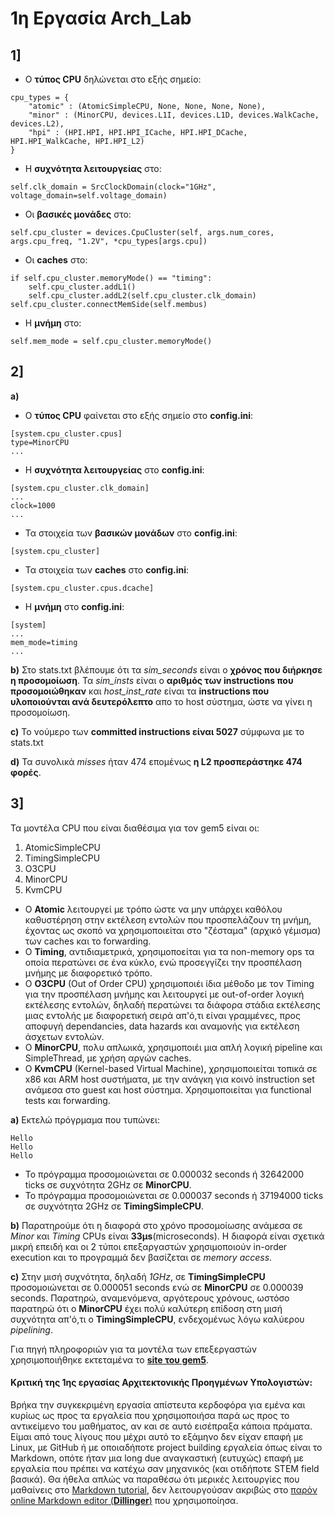 # 1η Εργασία Arch_Lab

## 1]
 * Ο **τύπος CPU** δηλώνεται στο εξής σημείο:
```
cpu_types = {
    "atomic" : (AtomicSimpleCPU, None, None, None, None),
    "minor" : (MinorCPU, devices.L1I, devices.L1D, devices.WalkCache, devices.L2),
    "hpi" : (HPI.HPI, HPI.HPI_ICache, HPI.HPI_DCache, HPI.HPI_WalkCache, HPI.HPI_L2)
}
```
 * H **συχνότητα λειτουργείας** στο:
```
self.clk_domain = SrcClockDomain(clock="1GHz", voltage_domain=self.voltage_domain)
```
 * Οι **βασικές μονάδες** στο:
```
self.cpu_cluster = devices.CpuCluster(self, args.num_cores, args.cpu_freq, "1.2V", *cpu_types[args.cpu])
```
* Οι **caches** στο:
```
if self.cpu_cluster.memoryMode() == "timing": 
    self.cpu_cluster.addL1()
    self.cpu_cluster.addL2(self.cpu_cluster.clk_domain)
self.cpu_cluster.connectMemSide(self.membus)
```
* Η **μνήμη** στο:
```
self.mem_mode = self.cpu_cluster.memoryMode()
```

## 2]
**a)**  
* Ο **τύπος CPU** φαίνεται στο εξής σημείο στο **config.ini**:
```
[system.cpu_cluster.cpus]
type=MinorCPU
...
```

 * H **συχνότητα λειτουργείας** στο **config.ini**:
```
[system.cpu_cluster.clk_domain]
...
clock=1000
...
```
 * Τα στοιχεία των **βασικών μονάδων** στο **config.ini**:
```
[system.cpu_cluster]
```
* Τα στοιχεία των **caches** στο **config.ini**:
```
[system.cpu_cluster.cpus.dcache]
```
* Η **μνήμη** στο **config.ini**:
```
[system]
...
mem_mode=timing
...
```
**b)** Στο stats.txt βλέπουμε ότι τα _sim\_seconds_ είναι ο **χρόνος που διήρκησε η προσομοίωση**. Τα _sim\_insts_ είναι ο **αριθμός των instructions που προσομοιώθηκαν** και _host\_inst\_rate_ είναι τα **instructions που υλοποιούνται ανά δευτερόλεπτο** απο το host σύστημα, ώστε να γίνει η προσομοίωση.

**c)** Το νούμερο των **committed instructions είναι 5027** σύμφωνα με το stats.txt

**d)** Τα συνολικά _misses_ ήταν 474 επομένως **η L2 προσπεράστηκε 474 φορές**.


## 3]
Τα μοντέλα CPU που είναι διαθέσιμα για τον gem5 είναι οι: 
1. AtomicSimpleCPU
2. TimingSimpleCPU
3. O3CPU
4. MinorCPU 
5. KvmCPU


* Ο **Atomic** λειτουργεί με τρόπο ώστε να μην υπάρχει καθόλου καθυστέρηση στην εκτέλεση εντολών που προσπελάζουν τη μνήμη, έχοντας ως σκοπό να χρησιμοποιείται στο "ζέσταμα" (αρχικό γέμισμα) των caches και το forwarding.
* Ο **Timing**, αντιδιαμετρικά, χρησιμοποείται για τα non-memory ops τα οποία περατώνει σε ένα κύκλο, ενώ προσεγγίζει την προσπέλαση μνήμης με διαφορετικό τρόπο.
* Ο **O3CPU** (Out of Order CPU) χρησιμοποιέι ίδια μέθοδο με τον Timing για την προσπέλαση μνήμης και λειτουργεί με out-of-order λογική εκτέλεσης εντολών, δηλαδή	περατώνει τα διάφορα στάδια εκτέλεσης μιας εντολής με διαφορετική σειρά απ'ό,τι είναι γραμμένες, προς αποφυγή dependancies, data hazards και αναμονής για εκτέλεση άσχετων εντολών.
* Ο **MinorCPU**, πολυ απλωικά, χρησιμοποιέι μια απλή λογική pipeline και SimpleThread, με χρήση αργών caches.
* Ο **KvmCPU** (Kernel-based Virtual Machine), χρησιμοποιείται τοπικά σε x86 και ARM host συστήματα, με την ανάγκη για κοινό instruction set ανάμεσα στο guest και host		σύστημα. Χρησιμοποιείται για functional tests και forwarding.

**a)** Εκτελώ πρόγρμαμα που τυπώνει:
```
Hello
Hello
Hello
```
* Το πρόγραμμα προσομοιώνεται σε 0.000032 seconds ή 32642000 ticks σε συχνότητα 2GHz σε **MinorCPU**.
* Το πρόγραμμα προσομοιώνεται σε 0.000037 seconds ή 37194000 ticks σε συχνότητα 2GHz σε **TimingSimpleCPU**.

**b)** Παρατηρούμε ότι η διαφορά στο χρόνο προσομοίωσης ανάμεσα σε _Minor_ και _Timing_ CPUs είναι **33μs**(microseconds). Η διαφορά είναι σχετικά μικρή επειδή και οι 2 τύποι επεξαργαστών χρησιμοποιούν in-order execution και το προγραμμά δεν βασίζεται σε *memory access*.

**c)** Στην μισή συχνότητα, δηλαδή _1GHz_, σε **TimingSimpleCPU** προσομοιώνεται σε 0.000051 seconds ενώ σε **MinorCPU** σε 0.000039 seconds. Παρατηρώ, αναμενόμενα, αργότερους χρόνους, ωστόσο παρατηρώ ότι ο **MinorCPU** έχει πολύ καλύτερη επίδοση στη μισή συχνότητα απ'ό,τι ο **TimingSimpleCPU**, ενδεχομένως λόγω καλύερου _pipelining_.


Για πηγή πληροφοριών για τα μοντέλα των επεξεργαστών χρησιμοποιήθηκε εκτεταμένα το [**site του gem5**](https://www.gem5.org/documentation/general_docs/cpu_models/).



#### Κριτική της 1ης εργασίας Αρχιτεκτονικής Προηγμένων Υπολογιστών:
Βρήκα την συγκεκριμένη εργασία απίστευτα κερδοφόρα για εμένα και κυρίως ως προς τα εργαλεία που χρησιμοποιήσα παρά ως προς το αντικείμενο του μαθήματος, αν και σε αυτό εισέπραξα κάποια πράματα. Είμαι από τους λίγους που μέχρι αυτό το εξάμηνο δεν είχαν επαφή με Linux, με GitHub ή με οποιαδήποτε project building εργαλεία όπως είναι το Markdown, οπότε ήταν μια long due αναγκαστική (ευτυχώς) επαφή με εργαλεία που πρέπει να κατέχω σαν μηχανικός (και οτιδήποτε STEM field βασικά). Θα ήθελα απλώς να παραθέσω ότι μερικές λειτουργίες που μαθαίνεις στο [Markdown tutorial](https://www.markdowntutorial.com/), δεν λειτουργούσαν ακριβώς στο [παρόν online Markdown editor (**Dillinger**)](https://dillinger.io/) που χρησιμοποίησα.

